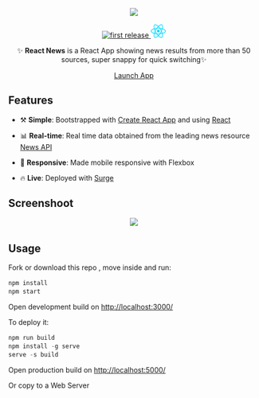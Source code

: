 <!---  LOGO   -->
<div align="center">
<p>
<img src="http://i.imgur.com/CSu35WO.png" width="250"/>
</p>


<!---  SHIELDS   -->
<p>
<a href="">
  <img alt="first release" src="https://img.shields.io/badge/release-v1.0-brightgreen.svg" />
</a>

<a href="https://www.npmjs.com/package/npm">
  <img style="width:30px;" src="./react.svg" />
</a>


</p>

✨ __React News__ is a React App showing news results from more than 50 sources, super snappy for quick switching✨

<p><a href="http://news-app.surge.sh/" class="btn btn-primary btn-md">Launch App</a></p>
</div>

## Features
* ⚒️ __Simple__: Bootstrapped with [Create React App](https://github.com/facebookincubator/create-react-app) and using [React](https://facebook.github.io/react/)

* 📊 __Real-time__: Real time data obtained from the leading news resource [News API](https://newsapi.org/)

* 📱 __Responsive__: Made mobile responsive with Flexbox

* 🔥 __Live__: Deployed with [Surge](https://surge.sh/)

<!---  SCREENSHOOT   -->

## Screenshoot
<div align="center">
    <img src="http://i.imgur.com/yWHwHz3.gif"/>
</div>

## Usage
Fork or download this repo , move inside and run:

```javascript
npm install
npm start
```
Open development build on [http://localhost:3000/](http://localhost:3000/)

To deploy it:

```javascript
npm run build
npm install -g serve
serve -s build
```
Open production build on [http://localhost:5000/](http://localhost:5000/)

Or copy to a Web Server
